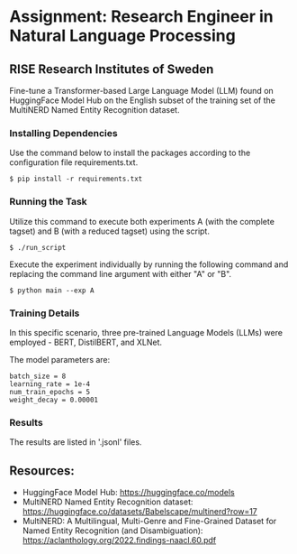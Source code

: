 # Assignment: Research Engineer in Natural Language Processing
## RISE Research Institutes of Sweden

Fine-tune a Transformer-based Large Language Model (LLM) found on HuggingFace Model Hub on the English subset of the training set of the MultiNERD Named Entity Recognition dataset.

### Installing Dependencies
Use the command below to install the packages according to the configuration file requirements.txt.
```
$ pip install -r requirements.txt
```

### Running the Task
Utilize this command to execute both experiments A (with the complete tagset) and B (with a reduced tagset) using the script.
```
$ ./run_script
```
Execute the experiment individually by running the following command and replacing the command line argument with either "A" or "B".
```
$ python main --exp A
```

### Training Details
In this specific scenario, three pre-trained Language Models (LLMs) were employed - BERT, DistilBERT, and XLNet.

The model parameters are:
```
batch_size = 8
learning_rate = 1e-4
num_train_epochs = 5
weight_decay = 0.00001
```

### Results
The results are listed in '.jsonl' files.

## Resources:
- HuggingFace Model Hub: https://huggingface.co/models
- MultiNERD Named Entity Recognition dataset: https://huggingface.co/datasets/Babelscape/multinerd?row=17
- MultiNERD: A Multilingual, Multi-Genre and Fine-Grained Dataset for Named Entity Recognition (and Disambiguation): https://aclanthology.org/2022.findings-naacl.60.pdf
